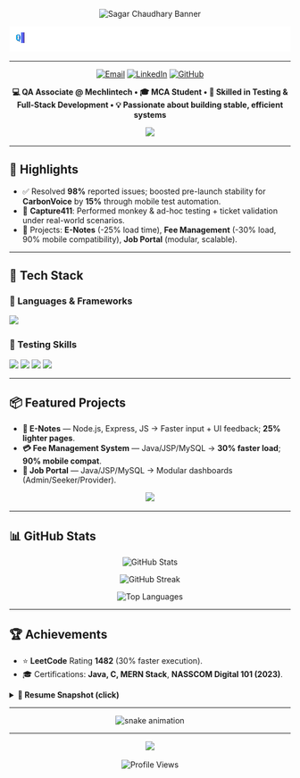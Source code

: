 <!-- HEADER BANNER -->
<!-- HEADER BANNER -->
<p align="center">
  <img src="https://capsule-render.vercel.app/api?type=waving&height=200&color=0:00c6ff,100:0072ff&text=Sagar%20Chaudhary&fontSize=48&fontAlign=50&fontColor=ffffff&animation=twinkling" alt="Sagar Chaudhary Banner"/>
</p>

<!-- TYPING SUBTITLE -->
<p align="center">
  <img src="./typing-banner.gif" alt="Typing Animation" />
</p>




---

<!-- QUICK LINKS / LINKTREE STYLE -->
<p align="center">
  <a href="mailto:sagar.chaudhary25008@gmail.com"><img alt="Email" src="https://img.shields.io/badge/Email-D14836?style=for-the-badge&logo=gmail&logoColor=white"></a>
  <a href="https://linkedin.com/in/sagar-my"><img alt="LinkedIn" src="https://img.shields.io/badge/LinkedIn-0A66C2?style=for-the-badge&logo=linkedin&logoColor=white"></a>
  <a href="https://github.com/sagar-my"><img alt="GitHub" src="https://img.shields.io/badge/GitHub-181717?style=for-the-badge&logo=github&logoColor=white"></a>
</p>

<!-- MINI ABOUT -->
<p align="center">
  <b>💻 QA Associate @ Mechlintech • 🎓 MCA Student • 🚀 Skilled in Testing & Full-Stack Development • 💡 Passionate about building stable, efficient systems</b>
</p>

<!-- DIVIDER -->
<p align="center">
  <img src="https://capsule-render.vercel.app/api?type=rect&color=0:0072ff,100:00c6ff&height=1&section=header"/>
</p>

---

## 🚀 Highlights
- ✅ Resolved **98%** reported issues; boosted pre-launch stability for **CarbonVoice** by **15%** through mobile test automation.  
- 📱 **Capture411**: Performed monkey & ad-hoc testing + ticket validation under real-world scenarios.  
- 📂 Projects: **E-Notes** (-25% load time), **Fee Management** (-30% load, 90% mobile compatibility), **Job Portal** (modular, scalable).  

---

## 🧰 Tech Stack

### 🚀 Languages & Frameworks  
<p>
  <img src="https://skillicons.dev/icons?i=java,nodejs,express,mysql,tailwind" />
</p>

### 🧪 Testing Skills  
<p>
  <img src="https://img.shields.io/badge/Appium-Mobile%20Automation-6E4C7C?style=for-the-badge&logo=appium&logoColor=white"/>
  <img src="https://img.shields.io/badge/Cucumber-BDD-23D96C?style=for-the-badge&logo=cucumber&logoColor=white"/>
  <img src="https://img.shields.io/badge/BrowserStack-Cloud%20Testing-FF9900?style=for-the-badge&logo=browserstack&logoColor=white"/>
  <img src="https://img.shields.io/badge/Jira-Issue%20Tracking-0052CC?style=for-the-badge&logo=jira&logoColor=white"/>
</p>

---

## 📦 Featured Projects
- **📘 E-Notes** — Node.js, Express, JS → Faster input + UI feedback; **25% lighter pages**.  
- **💳 Fee Management System** — Java/JSP/MySQL → **30% faster load**; **90% mobile compat**.  
- **💼 Job Portal** — Java/JSP/MySQL → Modular dashboards (Admin/Seeker/Provider).  

<p align="center">
  <a href="https://github.com/sagar-my"><img src="https://img.shields.io/badge/🔗%20View%20More%20Projects-181717?style=for-the-badge&logo=github" /></a>
</p>

---

## 📊 GitHub Stats
<p align="center">
  <img height="165" src="https://github-readme-stats.vercel.app/api?username=sagar-my&show_icons=true&theme=tokyonight&hide_border=true&title_color=00c6ff&text_color=ffffff&icon_color=00c6ff" alt="GitHub Stats"/>
</p>

<p align="center">
  <img height="165" src="https://streak-stats.demolab.com?user=sagar-my&theme=tokyonight&hide_border=true&date_format=M%20j%5B%2C%20Y%5D&ring=00c6ff&fire=00c6ff&currStreakLabel=ffffff" alt="GitHub Streak"/>
</p>

<p align="center">
  <img height="165" src="https://github-readme-stats.vercel.app/api/top-langs/?username=sagar-my&layout=compact&theme=tokyonight&hide_border=true&title_color=00c6ff&text_color=ffffff" alt="Top Languages"/>
</p>

---

## 🏆 Achievements
- ⭐ **LeetCode** Rating **1482** (30% faster execution).  
- 🎓 Certifications: **Java, C, MERN Stack**, **NASSCOM Digital 101 (2023)**.  

<details>
  <summary><b>📄 Resume Snapshot (click)</b></summary>
  
  - **QA Associate** — Mechlintech Software Technology (2024–Present), Kota  
  - **Education** — MCA @ AKTU (**CGPA 8.74**), BCA @ DBRAU (**80%**)  
  - **Soft Skills** — Communication, Team Leadership  
  - **Contact** — 📧 sagar.chaudhary25008@gmail.com • 📍 Mathura, Uttar Pradesh
</details>

---

<!-- CONTRIBUTION SNAKE ANIMATION -->
<p align="center">
  <img src="https://raw.githubusercontent.com/sagar-my/sagar-my/output/github-contribution-grid-snake.svg" alt="snake animation"/>
</p>

---

<!-- FOOTER -->
<p align="center">
  <img src="https://capsule-render.vercel.app/api?type=waving&height=120&section=footer&color=0:00c6ff,100:0072ff"/>
</p>

<p align="center">
  <img src="https://komarev.com/ghpvc/?username=sagar-my&label=Profile%20Views&color=0e75b6&style=flat" alt="Profile Views"/>
</p>
